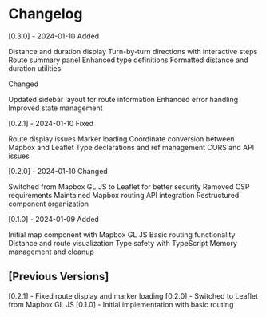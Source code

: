 # Changelog

[0.3.0] - 2024-01-10
Added

Distance and duration display
Turn-by-turn directions with interactive steps
Route summary panel
Enhanced type definitions
Formatted distance and duration utilities

Changed

Updated sidebar layout for route information
Enhanced error handling
Improved state management

[0.2.1] - 2024-01-10
Fixed

Route display issues
Marker loading
Coordinate conversion between Mapbox and Leaflet
Type declarations and ref management
CORS and API issues

[0.2.0] - 2024-01-10
Changed

Switched from Mapbox GL JS to Leaflet for better security
Removed CSP requirements
Maintained Mapbox routing API integration
Restructured component organization

[0.1.0] - 2024-01-09
Added

Initial map component with Mapbox GL JS
Basic routing functionality
Distance and route visualization
Type safety with TypeScript
Memory management and cleanup

## [Previous Versions]
[0.2.1] - Fixed route display and marker loading
[0.2.0] - Switched to Leaflet from Mapbox GL JS
[0.1.0] - Initial implementation with basic routing